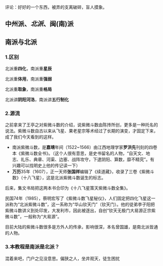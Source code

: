 评论：好好的一个东西，被弄的支离破碎，盲人摸象。
## 中州派、_北派_、闽(南)派



## 南派与北派

### 1.区别

北派重**四化**，南派重**星辰**

北派重**体用**，南派重**强弱**

北派重**取象**，南派重**格局**

北派讲**阴阳河洛**，南派讲**五行制化**

### 2.源流

之前拿来了王亭之对紫微斗数的介绍，说紫微斗数由陈抟所创，更多是一种托名的说法。紫微斗数自古以来从飞星、果老星宗等术经过了长期的演变，才固定下来，成了我们今天看到的这样。

- 南派紫微斗数，是**嘉靖**年间（1522~1566）由江西地理学家**罗洪先**刊刻的四卷本《紫微斗数全书》。（这个人很有意思，是史书留名的人物，“自天文、地志、礼乐、典章、河渠、边塞、战阵攻守，下逮阴阳、算数，靡不精究”。有兴趣可以找明史上他的传记读一下）
- **万历**35年（1607），正一天师**张国祥**编辑了《续道藏》，收录了三卷《紫微斗数》（十八飞星），这是北派紫微斗数诞生的标志。

后来，集文书局把这两本书合印为《十八飞星策天紫微斗数全集》。

民国74年（1985），蔡明宏写了《紫微斗数飞星秘仪》，人们固定把四化飞星这一派称为“北派紫微斗数”，这一系称为“华山钦天门”（钦天门）。他的徒弟李子阳把紫微斗数讲义到处印发，大发利市，因此被逐出，自创“钦天无极门大易源正宗紫微斗数”，一般称为“大易源”。

目前大陆的紫微斗数很多是方外人的传承，影响很深，本名曾国雄，是南北派皆通的人物。

### 3.本教程是南派是北派？

混着来吧，门户之见没意思。偏狭之人，坐井观天，徒生困扰
